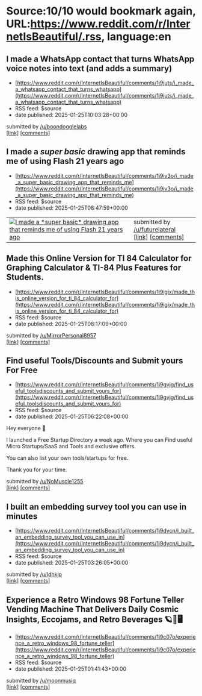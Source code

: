 # Source:10/10 would bookmark again, URL:https://www.reddit.com/r/InternetIsBeautiful/.rss, language:en

## I made a WhatsApp contact that turns WhatsApp voice notes into text (and adds a summary)
 - [https://www.reddit.com/r/InternetIsBeautiful/comments/1i9juts/i_made_a_whatsapp_contact_that_turns_whatsapp](https://www.reddit.com/r/InternetIsBeautiful/comments/1i9juts/i_made_a_whatsapp_contact_that_turns_whatsapp)
 - RSS feed: $source
 - date published: 2025-01-25T10:03:28+00:00

&#32; submitted by &#32; <a href="https://www.reddit.com/user/boondogglelabs"> /u/boondogglelabs </a> <br/> <span><a href="https://transcriberforwhatsapp.com/">[link]</a></span> &#32; <span><a href="https://www.reddit.com/r/InternetIsBeautiful/comments/1i9juts/i_made_a_whatsapp_contact_that_turns_whatsapp/">[comments]</a></span>

## I made a *super basic* drawing app that reminds me of using Flash 21 years ago
 - [https://www.reddit.com/r/InternetIsBeautiful/comments/1i9iv3o/i_made_a_super_basic_drawing_app_that_reminds_me](https://www.reddit.com/r/InternetIsBeautiful/comments/1i9iv3o/i_made_a_super_basic_drawing_app_that_reminds_me)
 - RSS feed: $source
 - date published: 2025-01-25T08:47:59+00:00

<table> <tr><td> <a href="https://www.reddit.com/r/InternetIsBeautiful/comments/1i9iv3o/i_made_a_super_basic_drawing_app_that_reminds_me/"> <img src="https://external-preview.redd.it/5jCLfY-v8kj7qHDam0vH-Ms8ZWDnni2DMmK5fWsZMyE.jpg?width=640&amp;crop=smart&amp;auto=webp&amp;s=d62c94b08381ae2611c57531ba9524ce33cc804c" alt="I made a *super basic* drawing app that reminds me of using Flash 21 years ago" title="I made a *super basic* drawing app that reminds me of using Flash 21 years ago" /> </a> </td><td> &#32; submitted by &#32; <a href="https://www.reddit.com/user/futurelateral"> /u/futurelateral </a> <br/> <span><a href="https://www.drawwwtime.com/">[link]</a></span> &#32; <span><a href="https://www.reddit.com/r/InternetIsBeautiful/comments/1i9iv3o/i_made_a_super_basic_drawing_app_that_reminds_me/">[comments]</a></span> </td></tr></table>

## Made this Online Version for TI 84 Calculator for Graphing Calculator & TI-84 Plus Features for Students.
 - [https://www.reddit.com/r/InternetIsBeautiful/comments/1i9igix/made_this_online_version_for_ti_84_calculator_for](https://www.reddit.com/r/InternetIsBeautiful/comments/1i9igix/made_this_online_version_for_ti_84_calculator_for)
 - RSS feed: $source
 - date published: 2025-01-25T08:17:09+00:00

&#32; submitted by &#32; <a href="https://www.reddit.com/user/MirrorPersonal8957"> /u/MirrorPersonal8957 </a> <br/> <span><a href="https://ti84onlinecalculator.com/">[link]</a></span> &#32; <span><a href="https://www.reddit.com/r/InternetIsBeautiful/comments/1i9igix/made_this_online_version_for_ti_84_calculator_for/">[comments]</a></span>

## Find useful Tools/Discounts and Submit yours For Free
 - [https://www.reddit.com/r/InternetIsBeautiful/comments/1i9gvjg/find_useful_toolsdiscounts_and_submit_yours_for](https://www.reddit.com/r/InternetIsBeautiful/comments/1i9gvjg/find_useful_toolsdiscounts_and_submit_yours_for)
 - RSS feed: $source
 - date published: 2025-01-25T06:22:08+00:00

<!-- SC_OFF --><div class="md"><p>Hey everyone 👋</p> <p>I launched a Free Startup Directory a week ago. Where you can Find useful Micro Startups/SaaS and Tools and exclusive offers. </p> <p>You can also list your own tools/startups for free.</p> <p>Thank you for your time.</p> </div><!-- SC_ON --> &#32; submitted by &#32; <a href="https://www.reddit.com/user/NoMuscle1255"> /u/NoMuscle1255 </a> <br/> <span><a href="http://softoultra.com">[link]</a></span> &#32; <span><a href="https://www.reddit.com/r/InternetIsBeautiful/comments/1i9gvjg/find_useful_toolsdiscounts_and_submit_yours_for/">[comments]</a></span>

## I built an embedding survey tool you can use in minutes
 - [https://www.reddit.com/r/InternetIsBeautiful/comments/1i9dycn/i_built_an_embedding_survey_tool_you_can_use_in](https://www.reddit.com/r/InternetIsBeautiful/comments/1i9dycn/i_built_an_embedding_survey_tool_you_can_use_in)
 - RSS feed: $source
 - date published: 2025-01-25T03:26:05+00:00

&#32; submitted by &#32; <a href="https://www.reddit.com/user/Idhkjp"> /u/Idhkjp </a> <br/> <span><a href="https://snapvote.live">[link]</a></span> &#32; <span><a href="https://www.reddit.com/r/InternetIsBeautiful/comments/1i9dycn/i_built_an_embedding_survey_tool_you_can_use_in/">[comments]</a></span>

## Experience a Retro Windows 98 Fortune Teller Vending Machine That Delivers Daily Cosmic Insights, Eccojams, and Retro Beverages 🪐🌌🖥️
 - [https://www.reddit.com/r/InternetIsBeautiful/comments/1i9c07o/experience_a_retro_windows_98_fortune_teller](https://www.reddit.com/r/InternetIsBeautiful/comments/1i9c07o/experience_a_retro_windows_98_fortune_teller)
 - RSS feed: $source
 - date published: 2025-01-25T01:41:43+00:00

&#32; submitted by &#32; <a href="https://www.reddit.com/user/moonmusiq"> /u/moonmusiq </a> <br/> <span><a href="https://packardbell95.com/fortune/">[link]</a></span> &#32; <span><a href="https://www.reddit.com/r/InternetIsBeautiful/comments/1i9c07o/experience_a_retro_windows_98_fortune_teller/">[comments]</a></span>

